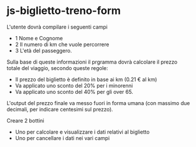 # js-biglietto-treno-form

L'utente dovrà compilare i seguenti campi

- 1 Nome e Cognome
- 2 Il numero di km che vuole percorrere
- 3 L'età del passeggero.

Sulla base di queste informazioni il prgramma dovrà calcolare il prezzo totale del viaggio, secondo queste regole:

- Il prezzo del biglietto è definito in base ai km (0.21 € al km)
- Va applicato uno sconto del 20% per i minorenni
- Va applicato uno sconto del 40% per gli over 65.

L'output del prezzo finale va messo fuori in forma umana (con massimo due decimali, per indicare centesimi sul prezzo).

Creare 2 bottini

- Uno per calcolare e visualizzare i dati relativi al biglietto
- Uno per cancellare i dati nei vari campi

